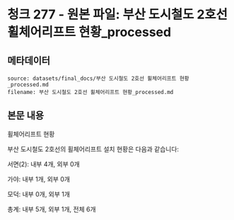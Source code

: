 # 청크 277 - 원본 파일: 부산 도시철도 2호선 휠체어리프트 현황_processed

## 메타데이터

```
source: datasets/final_docs/부산 도시철도 2호선 휠체어리프트 현황_processed.md
filename: 부산 도시철도 2호선 휠체어리프트 현황_processed.md
```

## 본문 내용

휠체어리프트 현황

부산 도시철도 2호선의 휠체어리프트 설치 현황은 다음과 같습니다:

서면(2): 내부 4개, 외부 0개

가야: 내부 1개, 외부 0개

모덕: 내부 0개, 외부 1개

총계: 내부 5개, 외부 1개, 전체 6개
